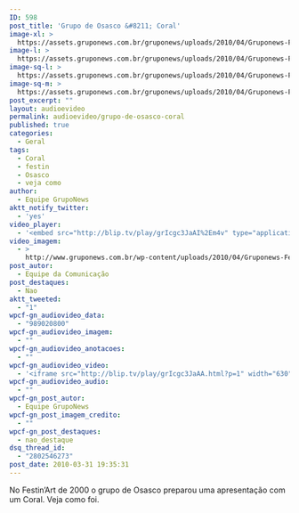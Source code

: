 ```yaml
---
ID: 598
post_title: 'Grupo de Osasco &#8211; Coral'
image-xl: >
  https://assets.gruponews.com.br/gruponews/uploads/2010/04/Gruponews-FestinArt2000CoralOsasco844-42.jpg
image-l: >
  https://assets.gruponews.com.br/gruponews/uploads/2010/04/Gruponews-FestinArt2000CoralOsasco844-42.jpg
image-sq-l: >
  https://assets.gruponews.com.br/gruponews/uploads/2010/04/Gruponews-FestinArt2000CoralOsasco844-42.jpg
image-sq-m: >
  https://assets.gruponews.com.br/gruponews/uploads/2010/04/Gruponews-FestinArt2000CoralOsasco844-42.jpg
post_excerpt: ""
layout: audioevideo
permalink: audioevideo/grupo-de-osasco-coral
published: true
categories:
  - Geral
tags:
  - Coral
  - festin
  - Osasco
  - veja como
author:
  - Equipe GrupoNews
aktt_notify_twitter:
  - 'yes'
video_player:
  - '<embed src="http://blip.tv/play/grIcgc3JaAI%2Em4v" type="application/x-shockwave-flash" width="630" height="384" allowscriptaccess="always" allowfullscreen="true"></embed>'
video_imagem:
  - >
    http://www.gruponews.com.br/wp-content/uploads/2010/04/Gruponews-FestinArt2000CoralOsasco844-42.jpg
post_autor:
  - Equipe da Comunicação
post_destaques:
  - Nao
aktt_tweeted:
  - "1"
wpcf-gn_audiovideo_data:
  - "989020800"
wpcf-gn_audiovideo_imagem:
  - ""
wpcf-gn_audiovideo_anotacoes:
  - ""
wpcf-gn_audiovideo_video:
  - '<iframe src="http://blip.tv/play/grIcgc3JaAA.html?p=1" width="630" height="384" frameborder="0" allowfullscreen></iframe><embed type="application/x-shockwave-flash" src="http://a.blip.tv/api.swf#grIcgc3JaAA" style="display:none"></embed>'
wpcf-gn_audiovideo_audio:
  - ""
wpcf-gn_post_autor:
  - Equipe GrupoNews
wpcf-gn_post_imagem_credito:
  - ""
wpcf-gn_post_destaques:
  - nao_destaque
dsq_thread_id:
  - "2802546273"
post_date: 2010-03-31 19:35:31
---
```

No Festin’Art de 2000 o grupo de Osasco preparou uma apresentação com um Coral. Veja como foi.